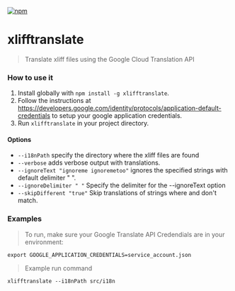 [![npm][npm-badge]][npm-badge-url]

# xlifftranslate
> Translate xliff files using the Google Cloud Translation API

### How to use it

1. Install globally with `npm install -g xlifftranslate`.
2. Follow the instructions at https://developers.google.com/identity/protocols/application-default-credentials to setup your google application credentials.
3. Run `xlifftranslate` in your project directory.

#### Options
- `--i18nPath` specify the directory where the xliff files are found
- `--verbose` adds verbose output with translations.
- `--ignoreText "ignoreme ignoremetoo"` ignores the specified strings with default delimiter " ".
- `--ignoreDelimiter " "` Specify the delimiter for the --ignoreText option
- `--skipDifferent "true"` Skip translations of strings where <source> and <target> don't match.

### Examples

> To run, make sure your Google Translate API Credendials are in your environment:

`export GOOGLE_APPLICATION_CREDENTIALS=service_account.json` 

> Example run command

`xlifftranslate --i18nPath src/i18n` 

[npm-badge]: https://img.shields.io/npm/v/xlifftranslate.svg
[npm-badge-url]: https://www.npmjs.com/package/xlifftranslate
